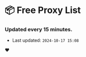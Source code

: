 # :package: Free Proxy List
### Updated every 15 minutes.

- Last updated: `2024-10-17 15:08`

:heart:
